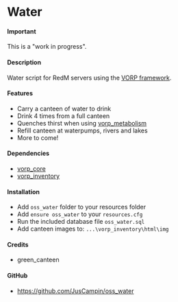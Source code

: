 # Water

#### Important
This is a "work in progress".

#### Description
Water script for RedM servers using the [VORP framework](https://github.com/VORPCORE).

#### Features
- Carry a canteen of water to drink
- Drink 4 times from a full canteen
- Quenches thirst when using [vorp_metabolism](https://github.com/VORPCORE/vorp_metabolism-lua)
- Refill canteen at waterpumps, rivers and lakes
- More to come!

#### Dependencies
- [vorp_core](https://github.com/VORPCORE/vorp-core-lua)
- [vorp_inventory](https://github.com/VORPCORE/vorp_inventory-lua)

#### Installation
- Add `oss_water` folder to your resources folder
- Add `ensure oss_water` to your `resources.cfg`
- Run the included database file `oss_water.sql`
- Add canteen images to: `...\vorp_inventory\html\img`

#### Credits
- green_canteen

#### GitHub
- https://github.com/JusCampin/oss_water